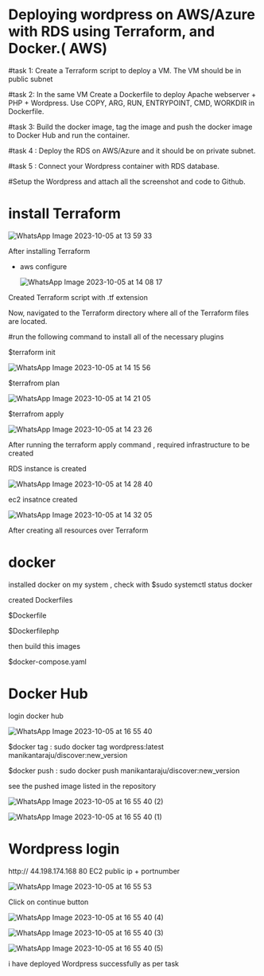 # Deploying wordpress on AWS/Azure with RDS using Terraform, and Docker.( AWS)

#task 1: Create a Terraform script to deploy a VM. The VM should be in public subnet

#task 2: In the same VM Create a Dockerfile to deploy Apache webserver + PHP + Wordpress. Use COPY, ARG, RUN, ENTRYPOINT, CMD, WORKDIR in Dockerfile.

#task 3: Build the docker image, tag the image and push the docker image to Docker Hub and run the container.

#task 4 : Deploy the RDS on AWS/Azure and it should be on private subnet.

#task 5 : Connect your Wordpress container with RDS database.

#Setup the Wordpress and attach all the screenshot and code to Github. 

# install Terraform
![WhatsApp Image 2023-10-05 at 13 59 33](https://github.com/manikantaraju427/Discover-Dollar/assets/125948783/94ecb0cd-e77b-4cb7-ab7c-83d3ee70a48a)

After installing Terraform

* aws configure

  ![WhatsApp Image 2023-10-05 at 14 08 17](https://github.com/manikantaraju427/Discover-Dollar/assets/125948783/ea8a9f5d-05a9-4a3e-9edb-d6a4bc863b7c)
  
Created  Terraform script with .tf extension

Now, navigated to the Terraform directory where all of the Terraform files are located. 

#run the following command to install all of the necessary plugins

$terraform init

![WhatsApp Image 2023-10-05 at 14 15 56](https://github.com/manikantaraju427/Discover-Dollar/assets/125948783/80cb8805-510a-48b9-9cb6-a0c35dd57453)

$terrafrom plan

![WhatsApp Image 2023-10-05 at 14 21 05](https://github.com/manikantaraju427/Discover-Dollar/assets/125948783/fb724504-843c-4a22-bad4-74269d3a7a39)

$terrafrom apply

![WhatsApp Image 2023-10-05 at 14 23 26](https://github.com/manikantaraju427/Discover-Dollar/assets/125948783/956af609-f062-4e98-917b-8f5a91720582)

After running the terraform apply command , required infrastructure to be created

RDS instance is created

![WhatsApp Image 2023-10-05 at 14 28 40](https://github.com/manikantaraju427/Discover-Dollar/assets/125948783/68b7961e-c106-4452-8c2d-3f7669af00cd)

ec2 insatnce created

![WhatsApp Image 2023-10-05 at 14 32 05](https://github.com/manikantaraju427/Discover-Dollar/assets/125948783/ceed1f27-6b63-4585-824e-755ff06a39f9)

 After creating all resources over Terraform

 # docker

 installed docker on my system , check with $sudo systemctl status docker 
 

 created Dockerfiles
 
$Dockerfile
 
$Dockerfilephp

then build this images

$docker-compose.yaml

# Docker Hub

login docker hub


![WhatsApp Image 2023-10-05 at 16 55 40](https://github.com/manikantaraju427/Discover-Dollar/assets/125948783/6b29ed6d-230d-4f44-af96-f3c690386d83)


$docker tag : sudo docker tag wordpress:latest manikantaraju/discover:new_version


$docker push : sudo docker push manikantaraju/discover:new_version

see the pushed image listed in the repository


![WhatsApp Image 2023-10-05 at 16 55 40 (2)](https://github.com/manikantaraju427/Discover-Dollar/assets/125948783/d752398d-1069-4115-8334-df59f55fdd56)


![WhatsApp Image 2023-10-05 at 16 55 40 (1)](https://github.com/manikantaraju427/Discover-Dollar/assets/125948783/1f4d1fcf-7272-474a-b8ef-1af09afa1cdd)



# Wordpress login

http://  44.198.174.168  80   EC2 public ip + portnumber


![WhatsApp Image 2023-10-05 at 16 55 53](https://github.com/manikantaraju427/Discover-Dollar/assets/125948783/3d5d1c5f-3bfa-49f0-87c0-01a3c35c0769)


Click on continue button

![WhatsApp Image 2023-10-05 at 16 55 40 (4)](https://github.com/manikantaraju427/Discover-Dollar/assets/125948783/64afa07f-dec3-426e-aeb1-dd235b9c7ccc)


![WhatsApp Image 2023-10-05 at 16 55 40 (3)](https://github.com/manikantaraju427/Discover-Dollar/assets/125948783/f69f57d9-4234-40c5-9f84-08aa24c08aa5)


![WhatsApp Image 2023-10-05 at 16 55 40 (5)](https://github.com/manikantaraju427/Discover-Dollar/assets/125948783/72c7721d-8fe2-449f-bbe3-df2d0ae3fc23)


i have deployed Wordpress successfully as per task






